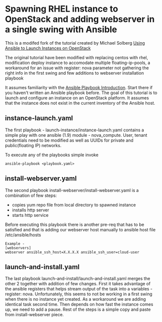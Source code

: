 # Spawning RHEL instance to OpenStack and adding webserver in a single swing with Ansible 

This is a modifed fork of the tutorial created by Michael Solberg 
[Using Ansible to Launch Instances on OpenStack](https://github.com/msolberg/openstack-ansible-demo/tree/master/tutorial)

The original tutorial have been modified with replacing centos with rhel,
modification deploy instance to accomodate multiple floating-ip-pools,
a workaround for an issue with register: nova parameter not gathering
the right info in the first swing and few additions to webserver
installation playbook

It assumes familiarity with the [Ansible
Playbook
Introduction](http://docs.ansible.com/ansible/playbooks_intro.html).
Start there if you haven't written an Ansible playbook before.  The
goal of this tutorial is to launch and configure an instance on an
OpenStack platform.  It assumes that the instance does not exist in
the current inventory of the Ansible host.

## instance-launch.yaml

The first playbook - launch-instance/instance-launch.yaml contains
a simple play with one ansible (1.9) module - nova_compute.
User, tenant credentials need to be modified as well as UUIDs for
private and public(floating IP) networks.

To execute any of the playbooks simple invoke
```
ansible-playbook <playbook.yaml>
```
## install-webserver.yaml

The second playbook install-webserver/install-webserver.yaml is a
combination of few steps:
- copies yum repo file from local directory to spawned instance
- installs http server
- starts http service

Before executing this playbook there is another pre-req that has to
be satisfied and that is adding our webserver host manually to
ansible host file /etc/ansible/hosts
```
Example - 
[webservers]
webserver ansible_ssh_host=X.X.X.X ansible_ssh_user=cloud-user
```

## launch-and-install.yaml

The last playbook launch-and-install/launch-and-install.yaml merges
the other 2 together with addition of few changes. First it takes advantage
of the ansible registers that helps stream output of the task into a
variables - register: nova. Unfortunately, this seems to not be working
in a first swing when there is no instance yet created. As a workaround
we are adding identical task second time.
Then depends on how fast the instance comes up, we need to add a pause.
Rest of the steps is a simple copy and paste from install-webserver piece.
